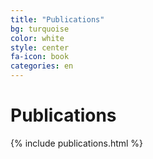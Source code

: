 ```yaml
---
title: "Publications"
bg: turquoise
color: white
style: center
fa-icon: book
categories: en
---
```


<h1 style="background:;">Publications</h1>

{% include publications.html %}